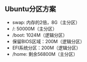 ## Ubuntu分区方案

- swap: 内存的2倍，8G（主分区）
- /: 50000M（主分区）
- /boot: 1024M（逻辑分区）
- 保留BIOS区域：200M（逻辑分区）
- EFI系统分区：200M（逻辑分区）
- /home: 剩余56800M（主分区）


